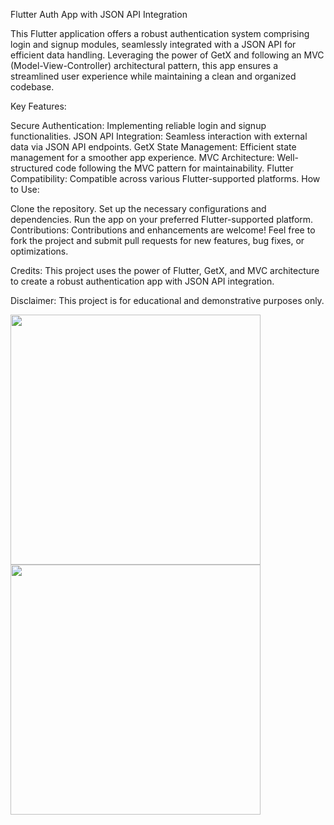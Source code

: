 Flutter Auth App with JSON API Integration

This Flutter application offers a robust authentication system comprising login and signup modules, seamlessly integrated with a JSON API for efficient data handling. Leveraging the power of GetX and following an MVC (Model-View-Controller) architectural pattern, this app ensures a streamlined user experience while maintaining a clean and organized codebase.

Key Features:

Secure Authentication: Implementing reliable login and signup functionalities.
JSON API Integration: Seamless interaction with external data via JSON API endpoints.
GetX State Management: Efficient state management for a smoother app experience.
MVC Architecture: Well-structured code following the MVC pattern for maintainability.
Flutter Compatibility: Compatible across various Flutter-supported platforms.
How to Use:

Clone the repository.
Set up the necessary configurations and dependencies.
Run the app on your preferred Flutter-supported platform.
Contributions: Contributions and enhancements are welcome! Feel free to fork the project and submit pull requests for new features, bug fixes, or optimizations.

Credits: This project uses the power of Flutter, GetX, and MVC architecture to create a robust authentication app with JSON API integration.

Disclaimer: This project is for educational and demonstrative purposes only.


<p float="left">
  <img src="![Screenshot_1704612060](https://github.com/pankaj1101/login_and_signup_using_json_api/assets/116742441/c6f44774-4454-4ab0-8051-4061d24ff4b4)" width="400" />
  <img src="![Screenshot_1704612057](https://github.com/pankaj1101/login_and_signup_using_json_api/assets/116742441/2d840a9b-9dcb-48e5-9bed-ee0ce8e01d91)" width="400" />
</p>



